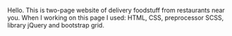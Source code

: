 Hello. This is two-page website of delivery foodstuff from restaurants near you. When I working on this page I used: HTML, CSS, preprocessor SCSS, library jQuery and bootstrap grid.
